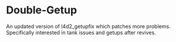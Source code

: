 # Double-Getup
An updated version of l4d2_getupfix which patches more problems. Specifically interested in tank issues and getups after revives.
